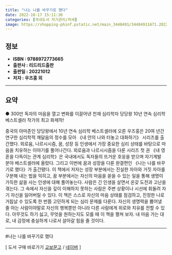 ```yaml
---
title: "나는 나를 바꾸기로 했다"
date: 2022-10-17 15:11:30
categories: [국내도서 자기관리/처세]
image: https://shopping-phinf.pstatic.net/main_3448491/34484911671.20220925092341.jpg
---
```


## **정보**

- **ISBN : 9788972773665**
- **출판사 : 리드리드출판**
- **출판일 : 20221012**
- **저자 : 우즈훙 외**

------



## **요약**

● 300만 독자의 마음을 열고 변화를 이끌어낸 천재 심리학자 
당당왕 10년 연속 심리학 베스트셀러 작가의 최고 화제작!

중국의 아마존인 당당왕에서 10년 연속 심리학 베스트셀러에 오른 우즈훙은 20여 년간 연구한 심리학적 깨달음의 정수를 모아 《내 안의 나와 터놓고 대화하기》 시리즈를 출간했다. 외로움, 나르시시즘, 꿈, 성장 등 인생에서 가장 중요한 심리 상태를 바탕으로 마음을 치유하는 이야기를 풀어나간다. 외로움과 나르시시즘을 다룬 시리즈 첫 권 《내 영혼을 다독이는 관계 심리학》은 국내에서도 독자들의 뜨거운 호응을 받으며 자기계발 분야 베스트셀러에 올랐다. 그리고 이번에 꿈과 성장을 다룬 완결편인 《나는 나를 바꾸기로 했다》가 출간됐다. 
이 책에서 저자는 성장 부분에서는 진실한 자아와 거짓 자아를 구분해 내는 법을 익히고, 꿈 부분에서는 자신의 마음을 쏟을 수 있는 일을 통해 생명이 가득한 삶을 사는 인생에 대해 풀어놓는다. 사람은 긴 인생을 살면서 온갖 도전과 고난을 겪는다. 그 속에서 자신을 깊이 이해하지 못하는 사람은 주변 상황이나 시선에 휘둘려 자기 자신을 잃어버릴 수 있다. 이 책은 스스로 자신의 마음 상태를 점검하고, 진정한 나로 거듭날 수 있도록 한 번쯤 고민하게 되는 심리 문제를 다룬다. 자신의 생명력을 뿜어낼 줄 아는 사람이야말로 자신의 행복뿐만 아니라 다른 사람에게 위로와 치유를 전할 수 있다. 아무것도 하기 싫고, 무엇을 원하는지도 모를 때 이 책을 펼쳐 보자. 내 마음 가는 대로, 내 감정에 충실하게 나로서 살아갈 힘을 줄 것이다.

------

#나는 나를 바꾸기로 했다

[ 도서 구매 바로가기   [교보문고](https://product.kyobobook.co.kr/detail/S000061757419)  /  [네이버](https://search.shopping.naver.com/book/catalog/34484911671) ]
